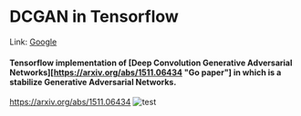 # DCGAN in Tensorflow

Link: [Google][googlelink]

[googlelink]: https://google.com "Go google"

#### Tensorflow implementation of [Deep Convolution Generative Adversarial Networks][https://arxiv.org/abs/1511.06434 "Go paper"] in which is a stabilize Generative Adversarial Networks.



<https://arxiv.org/abs/1511.06434>
![test](https://user-images.githubusercontent.com/41711059/80072745-9e388100-8581-11ea-9732-b62f731ff88d.gif)
